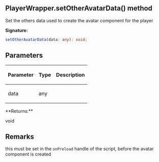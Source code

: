 
## PlayerWrapper.setOtherAvatarData() method

Set the others data used to create the avatar component for the player

**Signature:**

```typescript
setOtherAvatarData(data: any): void;
```

## Parameters

<table><thead><tr><th>

Parameter


</th><th>

Type


</th><th>

Description


</th></tr></thead>
<tbody><tr><td>

data


</td><td>

any


</td><td>


</td></tr>
</tbody></table>
**Returns:**

void

## Remarks

this must be set in the `onPreload` handle of the script, before the avatar component is created

